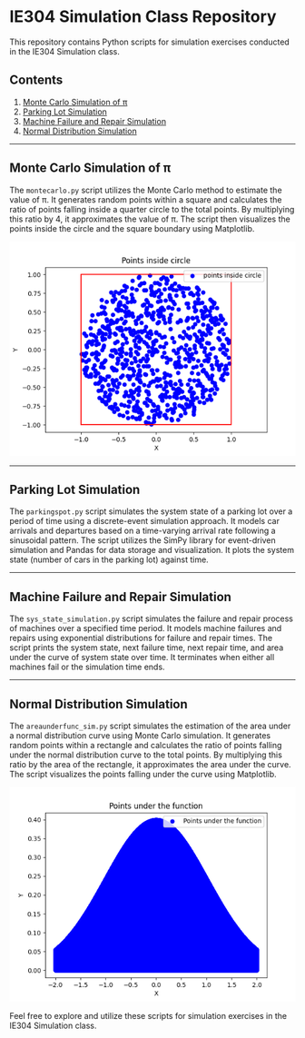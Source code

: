 # IE304 Simulation Class Repository

This repository contains Python scripts for simulation exercises conducted in the IE304 Simulation class.

## Contents

1. [Monte Carlo Simulation of π](#monte-carlo-simulation-of-π)
2. [Parking Lot Simulation](#parking-lot-simulation)
3. [Machine Failure and Repair Simulation](#machine-failure-and-repair-simulation)
4. [Normal Distribution Simulation](#normal-distribution-simulation)

---

## Monte Carlo Simulation of π

The `montecarlo.py` script utilizes the Monte Carlo method to estimate the value of π. It generates random points within a square and calculates the ratio of points falling inside a quarter circle to the total points. By multiplying this ratio by 4, it approximates the value of π. The script then visualizes the points inside the circle and the square boundary using Matplotlib.


![Alt text](https://raw.githubusercontent.com/dorukanc/simulation/main/imgs/points_inside_circle.png)

---

## Parking Lot Simulation

The `parkingspot.py` script simulates the system state of a parking lot over a period of time using a discrete-event simulation approach. It models car arrivals and departures based on a time-varying arrival rate following a sinusoidal pattern. The script utilizes the SimPy library for event-driven simulation and Pandas for data storage and visualization. It plots the system state (number of cars in the parking lot) against time.

---

## Machine Failure and Repair Simulation

The `sys_state_simulation.py` script simulates the failure and repair process of machines over a specified time period. It models machine failures and repairs using exponential distributions for failure and repair times. The script prints the system state, next failure time, next repair time, and area under the curve of system state over time. It terminates when either all machines fail or the simulation time ends.

---

## Normal Distribution Simulation

The `areaunderfunc_sim.py` script simulates the estimation of the area under a normal distribution curve using Monte Carlo simulation. It generates random points within a rectangle and calculates the ratio of points falling under the normal distribution curve to the total points. By multiplying this ratio by the area of the rectangle, it approximates the area under the curve. The script visualizes the points falling under the curve using Matplotlib.

![Alt text](https://raw.githubusercontent.com/dorukanc/simulation/main/imgs/pointsunderfunction.png)


Feel free to explore and utilize these scripts for simulation exercises in the IE304 Simulation class.
